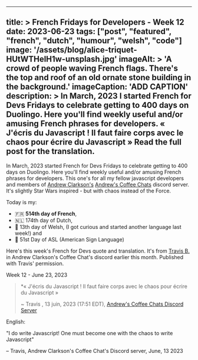 
---
title: >
 French Fridays for Developers - Week 12
date: 2023-06-23
tags: ["post", "featured", "french", "dutch", "humour", "welsh", "code"]
image: '/assets/blog/alice-triquet-HUtWTHelH1w-unsplash.jpg'
imageAlt: >
 'A crowd of people waving French flags. There's the top and roof of an old ornate stone building in the background.'
imageCaption: 'ADD CAPTION'
description: >
 In March, 2023 I started French for Devs Fridays to celebrate getting to 400 days on Duolingo. Here you'll find weekly useful and/or amusing French phrases for developers.  « J'écris du Javascript ! Il faut faire corps avec le chaos pour écrire du Javascript » Read the full post for the translation.
---
In March, 2023  started French for Devs Fridays to celebrate getting to 400 days on Duolingo. Here you'll find weekly useful and/or amusing French phrases for developers. This one's for all my fellow javascript developers and members of [Andrew Clarkson's](https://www.linkedin.com/in/andrewtclarkson/) [Andrew's Coffee Chats](https://www.linkedin.com/company/andrews-coffee-chats/) discord server. It's slightly Star Wars inspired - but with chaos instead of the Force.

Today is my:
- 🇫🇷 **514th day of French**, 
- 🇳🇱 174th day of Dutch, 
- 🏴󠁧󠁢󠁷󠁬󠁳󠁿 13th day of Welsh, (I got curious and started another language last week!)
  and 
- 👋 51st Day of ASL (American Sign Language)

Here's this week's French for Devs quote and translation. It's from [Travis B.](https://www.linkedin.com/in/travis-b-34a618236/) in Andrew Clarkson's Coffee Chat's discord earlier this month. Published with Travis' permission.

Week 12 - June 23, 2023

>*« J'écris du Javascript ! Il faut faire corps avec le chaos pour écrire du Javascript »
>
>~ Travis , 13 juin, 2023 (17:51 EDT), [Andrew's Coffee Chats Discord Server](https://discord.gg/p6Cu6qK734)

English:  

"I do write Javascript! One must become one with the chaos to write Javascript"

– Travis, Andrew Clarkson's Coffee Chat's Discord server, June, 13 2023

